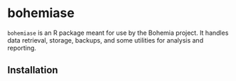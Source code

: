 
# bohemiase

`bohemiase` is an R package meant for use by the Bohemia project. It handles data retrieval, storage, backups, and some utilities for analysis and reporting.


## Installation
